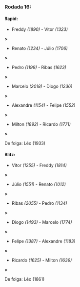 ### Rodada 16:

#### Rapid:

* Freddy *(1890)*     -     Vitor *(1323)*

 **>** 
* Renato *(1234)*     -     Júlio *(1706)*

 **>** 
* Pedro *(1199)*     -     Ribas *(1623)*

 **>** 
* Marcelo *(2018)*     -     Diogo *(1236)*

 **>** 
* Alexandre *(1154)*     -     Felipe *(1552)*

 **>** 
* Milton *(1892)*     -     Ricardo *(1771)*

 **>** 

De folga: Léo (1933)

#### Blitz:

* Vitor *(1255)*     -     Freddy *(1814)*

 **>** 
* Júlio *(1551)*     -     Renato *(1012)*

 **>** 
* Ribas *(2055)*     -     Pedro *(1134)*

 **>** 
* Diogo *(1493)*     -     Marcelo *(1774)*

 **>** 
* Felipe *(1387)*     -     Alexandre *(1183)*

 **>** 
* Ricardo *(1625)*     -     Milton *(1639)*

 **>** 

De folga: Léo (1861)


